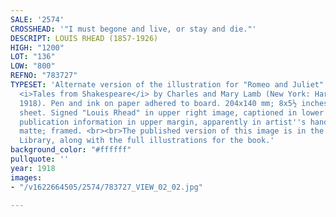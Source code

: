 ```yaml
---
SALE: '2574'
CROSSHEAD: '"I must begone and live, or stay and die."'
DESCRIPT: LOUIS RHEAD (1857-1926)
HIGH: "1200"
LOT: "136"
LOW: "800"
REFNO: "783727"
TYPESET: 'Alternate version of the illustration for "Romeo and Juliet" published in
  <i>Tales from Shakespeare</i> by Charles and Mary Lamb (New York: Harper & Brothers,
  1918). Pen and ink on paper adhered to board. 204x140 mm; 8x5½ inches, on 8¼x5¾-inch
  sheet. Signed "Louis Rhead" in upper right image, captioned in lower margin with
  publication information in upper margin, apparently in artist''s hand. Adhered to
  matte; framed. <br><br>The published version of this image is in the Folger Shakespeare
  Library, along with the full illustrations for the book.'
background_color: "#ffffff"
pullquote: ''
year: 1918
images:
- "/v1622664505/2574/783727_VIEW_02_02.jpg"

---
```

